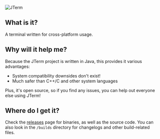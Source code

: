 ![JTerm](https://www.sergix.net/assets/img/logo/jterm.png)

## What is it?
A terminal written for cross-platform usage.

## Why will it help me?
Because the JTerm project is written in Java, this provides it various advantages:
- System compatibility downsides don't exist!
- Much safer than C++/C and other system languages

Plus, it's open source, so if you find any issues, you can help out everyone else using JTerm!

## Where do I get it?
Check the [releases](https://github.com/Sergix/JTerm/releases) page for binaries, as well as the source code. You can also look in the `/builds` directory for changelogs and other build-related files.
